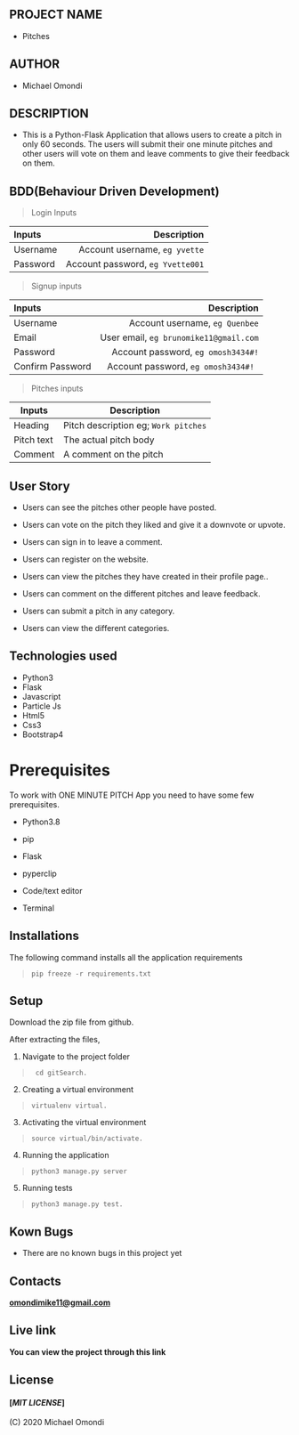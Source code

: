 ## PROJECT  NAME 
 - Pitches 

## AUTHOR 
 - Michael Omondi

 ## DESCRIPTION 
 - This is a Python-Flask Application that allows users to create a pitch in only 60 seconds. 
The users will submit their one minute pitches and other users will vote on them and leave comments to give their feedback on them.

 ## BDD(Behaviour Driven Development)

>Login Inputs

| Inputs |  Description |
| :---         |          ---: |
| Username  | Account username, ``eg yvette``|
| Password  | Account password, ``eg Yvette001``|

>Signup inputs

| Inputs |  Description |
| :---         |          ---: |
| Username  | Account username, ``eg Quenbee``|
| Email  | User email, ``eg brunomike11@gmail.com``|
| Password  | Account password, ``eg omosh3434#!``|
| Confirm Password  | Account password, ``eg omosh3434#! ``|

> Pitches inputs

| Inputs | Description  |
|---|---|
|  Heading | Pitch description eg; ``Work pitches``  |
|  Pitch text| The actual pitch body|
| Comment| A comment on the pitch|

## User Story

- Users can see the pitches other people have posted.

- Users can vote on the pitch they liked and give it a downvote or upvote.

- Users can sign in to leave a comment.

- Users can register on the website.

- Users can view the pitches they have created in their profile page..

- Users can comment on the different pitches and leave feedback. 

- Users can submit a pitch in any category. 

- Users can view the different categories. 

## Technologies used
* Python3
* Flask
* Javascript
* Particle Js
* Html5
* Css3
* Bootstrap4


# Prerequisites

To work with ONE MINUTE PITCH App you need to have some few prerequisites.

- Python3.8

- pip

- Flask 

- pyperclip

- Code/text editor

- Terminal

## Installations

The following command installs all the application requirements
>``pip freeze -r requirements.txt``

## Setup

Download the zip file from github.

After extracting the files, 

1. Navigate to the project folder
>`` cd gitSearch.`` 

2. Creating a virtual environment
>``virtualenv virtual.``

3. Activating the virtual environment
>``source virtual/bin/activate.``

4. Running the application
>``python3 manage.py server``

5. Running tests

 > ``python3 manage.py test.``


 ## Kown Bugs

 * There are no known bugs in this project yet



## Contacts 
**omondimike11@gmail.com**


## Live link 
**You can view the project through this link**


## License 

#### [*MIT LICENSE*]
(C) 2020 Michael Omondi
